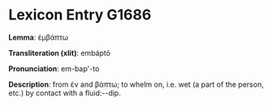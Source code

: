 # Lexicon Entry G1686

**Lemma**: ἐμβάπτω

**Transliteration (xlit)**: embáptō

**Pronunciation**: em-bap'-to

**Description**:
from ἐν and βάπτω; to whelm on, i.e. wet (a part of the person, etc.) by contact with a fluid:--dip.
